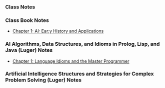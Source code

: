 ### Class Notes


### Class Book Notes

- [Chapter 1: AI: Ear;y History and Applications](Book/Ch1.md)

### AI Algorithms, Data Structures, and Idioms in Prolog, Lisp, and Java (Luger) Notes

- [Chapter 1:  Language Idioms and the Master Programmer](Book2/Ch1)



### Artificial Intelligence Structures and Strategies for Complex Problem Solving (Luger) Notes

